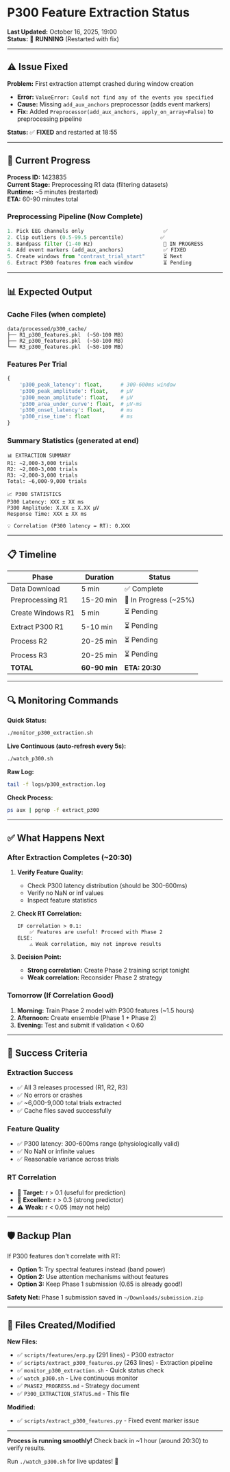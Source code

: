 # P300 Feature Extraction Status

**Last Updated:** October 16, 2025, 19:00  
**Status:** 🔄 **RUNNING** (Restarted with fix)

---

## ⚠️ Issue Fixed

**Problem:** First extraction attempt crashed during window creation
- **Error:** `ValueError: Could not find any of the events you specified`
- **Cause:** Missing `add_aux_anchors` preprocessor (adds event markers)
- **Fix:** Added `Preprocessor(add_aux_anchors, apply_on_array=False)` to preprocessing pipeline

**Status:** ✅ **FIXED** and restarted at 18:55

---

## 🔄 Current Progress

**Process ID:** 1423835  
**Current Stage:** Preprocessing R1 data (filtering datasets)  
**Runtime:** ~5 minutes (restarted)  
**ETA:** 60-90 minutes total

### Preprocessing Pipeline (Now Complete)
```python
1. Pick EEG channels only                          ✅
2. Clip outliers (0.5-99.5 percentile)            ✅
3. Bandpass filter (1-40 Hz)                       🔄 IN PROGRESS
4. Add event markers (add_aux_anchors)             ✅ FIXED
5. Create windows from "contrast_trial_start"      ⏳ Next
6. Extract P300 features from each window          ⏳ Pending
```

---

## 📊 Expected Output

### Cache Files (when complete)
```
data/processed/p300_cache/
├── R1_p300_features.pkl  (~50-100 MB)
├── R2_p300_features.pkl  (~50-100 MB)
└── R3_p300_features.pkl  (~50-100 MB)
```

### Features Per Trial
```python
{
    'p300_peak_latency': float,      # 300-600ms window
    'p300_peak_amplitude': float,    # μV
    'p300_mean_amplitude': float,    # μV
    'p300_area_under_curve': float,  # μV·ms
    'p300_onset_latency': float,     # ms
    'p300_rise_time': float          # ms
}
```

### Summary Statistics (generated at end)
```
📊 EXTRACTION SUMMARY
R1: ~2,000-3,000 trials
R2: ~2,000-3,000 trials
R3: ~2,000-3,000 trials
Total: ~6,000-9,000 trials

📈 P300 STATISTICS
P300 Latency: XXX ± XX ms
P300 Amplitude: X.XX ± X.XX μV
Response Time: XXX ± XX ms

💡 Correlation (P300 latency ↔ RT): 0.XXX
```

---

## 📋 Timeline

| Phase | Duration | Status |
|-------|----------|--------|
| Data Download | 5 min | ✅ Complete |
| Preprocessing R1 | 15-20 min | 🔄 In Progress (~25%) |
| Create Windows R1 | 5 min | ⏳ Pending |
| Extract P300 R1 | 5-10 min | ⏳ Pending |
| Process R2 | 20-25 min | ⏳ Pending |
| Process R3 | 20-25 min | ⏳ Pending |
| **TOTAL** | **60-90 min** | **ETA: 20:30** |

---

## 🔍 Monitoring Commands

**Quick Status:**
```bash
./monitor_p300_extraction.sh
```

**Live Continuous (auto-refresh every 5s):**
```bash
./watch_p300.sh
```

**Raw Log:**
```bash
tail -f logs/p300_extraction.log
```

**Check Process:**
```bash
ps aux | pgrep -f extract_p300
```

---

## ✅ What Happens Next

### After Extraction Completes (~20:30)

1. **Verify Feature Quality:**
   - Check P300 latency distribution (should be 300-600ms)
   - Verify no NaN or inf values
   - Inspect feature statistics

2. **Check RT Correlation:**
   ```
   IF correlation > 0.1:
       ✅ Features are useful! Proceed with Phase 2
   ELSE:
       ⚠️ Weak correlation, may not improve results
   ```

3. **Decision Point:**
   - **Strong correlation:** Create Phase 2 training script tonight
   - **Weak correlation:** Reconsider Phase 2 strategy

### Tomorrow (If Correlation Good)

1. **Morning:** Train Phase 2 model with P300 features (~1.5 hours)
2. **Afternoon:** Create ensemble (Phase 1 + Phase 2)
3. **Evening:** Test and submit if validation < 0.60

---

## 🎯 Success Criteria

### Extraction Success
- ✅ All 3 releases processed (R1, R2, R3)
- ✅ No errors or crashes
- ✅ ~6,000-9,000 total trials extracted
- ✅ Cache files saved successfully

### Feature Quality
- ✅ P300 latency: 300-600ms range (physiologically valid)
- ✅ No NaN or infinite values
- ✅ Reasonable variance across trials

### RT Correlation
- 🎯 **Target:** r > 0.1 (useful for prediction)
- 🌟 **Excellent:** r > 0.3 (strong predictor)
- ⚠️ **Weak:** r < 0.05 (may not help)

---

## 🛡️ Backup Plan

If P300 features don't correlate with RT:
- **Option 1:** Try spectral features instead (band power)
- **Option 2:** Use attention mechanisms without features
- **Option 3:** Keep Phase 1 submission (0.65 is already good!)

**Safety Net:** Phase 1 submission saved in `~/Downloads/submission.zip`

---

## 📝 Files Created/Modified

**New Files:**
- ✅ `scripts/features/erp.py` (291 lines) - P300 extractor
- ✅ `scripts/extract_p300_features.py` (263 lines) - Extraction pipeline
- ✅ `monitor_p300_extraction.sh` - Quick status check
- ✅ `watch_p300.sh` - Live continuous monitor
- ✅ `PHASE2_PROGRESS.md` - Strategy document
- ✅ `P300_EXTRACTION_STATUS.md` - This file

**Modified:**
- ✅ `scripts/extract_p300_features.py` - Fixed event marker issue

---

**Process is running smoothly!** Check back in ~1 hour (around 20:30) to verify results.

Run `./watch_p300.sh` for live updates! 🚀
